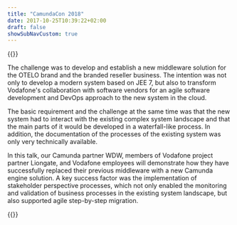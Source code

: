 ```yaml
---
title: "CamundaCon 2018"
date: 2017-10-25T10:39:22+02:00
draft: false
showSubNavCustom: true
---
```



{{<camundacon-talk title="Stakeholder Perspectives with Camunda" date="Friday, September 21, 11:30 am" speakers="Michael Völler, Armin Oppitz, Peter Queteschiner" headshot="michael.jpg" headshot2="armin.jpg" headshot3="peter.jpg" about="Michael Völler is responsible for project and demand management in the Vodafone Germany Consumer Product Unit with respect to the second brand otelo and the branded reseller business. With more than 20 years of experience in telco business he has a strong focus on continuous improvement of business processes for the sake of customer experience excellence." about2="Armin Oppitz is co-founder and member of the board at LionGate AG. He has a proven track record in managing challenging transformation programs. His current focus is on process automation and customer experience and helping companies to escape from their legacy by leveraging the possibilities of digital cloud solutions." about3="Peter Queteschiner is co-founder and CTO of WDW eLab. In his many years in the telecommunications industry, he has acquired a great deal of expertise in the field of business processes and their integration into complex IT systems. Peter was dev/ops before the term was even coined, making him a true expert for the industry's real world challenges." >}}
<p>
The challenge was to develop and establish a new middleware solution for the OTELO brand and the branded reseller business. The intention was not only to develop a modern system based on JEE 7, but also to transform Vodafone's collaboration with software vendors for an agile software development and DevOps approach to the new system in the cloud.
</p>
<p>
The basic requirement and the challenge at the same time was that the new system had to interact with the existing complex system landscape and that the main parts of it would be developed in a waterfall-like process. In addition, the documentation of the processes of the existing system was only very technically available.
</p>
<p>
In this talk, our Camunda partner WDW, members of Vodafone project partner Liongate, and Vodafone employees will demonstrate how they have successfully replaced their previous middleware with a new Camunda engine solution. A key success factor was the implementation of stakeholder perspective processes, which not only enabled the monitoring and validation of business processes in the existing system landscape, but also supported agile step-by-step migration.
</p>
{{</camundacon-talk>}}
